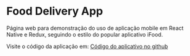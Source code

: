 
# Food Delivery App

Página web para demonstração do uso de aplicação mobile em React Native e Redux, seguindo o estilo do popular aplicativo iFood.

Visite o código da aplicação em: [Código do aplicativo no github](https://github.com/diegodgava/aplicativo-delivery)

